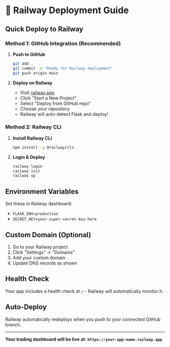 # 🚀 Railway Deployment Guide

## Quick Deploy to Railway

### Method 1: GitHub Integration (Recommended)

1. **Push to GitHub**
   ```bash
   git add .
   git commit -m "Ready for Railway deployment"
   git push origin main
   ```

2. **Deploy on Railway**
   - Visit [railway.app](https://railway.app)
   - Click "Start a New Project"
   - Select "Deploy from GitHub repo"
   - Choose your repository
   - Railway will auto-detect Flask and deploy!

### Method 2: Railway CLI

1. **Install Railway CLI**
   ```bash
   npm install -g @railway/cli
   ```

2. **Login & Deploy**
   ```bash
   railway login
   railway init
   railway up
   ```

## Environment Variables

Set these in Railway dashboard:

- `FLASK_ENV=production`
- `SECRET_KEY=your-super-secret-key-here`

## Custom Domain (Optional)

1. Go to your Railway project
2. Click "Settings" → "Domains"
3. Add your custom domain
4. Update DNS records as shown

## Health Check

Your app includes a health check at `/` - Railway will automatically monitor it.

## Auto-Deploy

Railway automatically redeploys when you push to your connected GitHub branch.

---

**Your trading dashboard will be live at: `https://your-app-name.railway.app`**